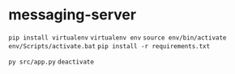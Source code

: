 # messaging-server

`pip install virtualenv`
`virtualenv env`
`source env/bin/activate`
`env/Scripts/activate.bat`
`pip install -r requirements.txt`

`py src/app.py`
`deactivate`
